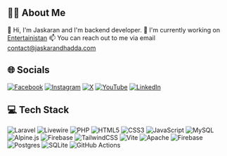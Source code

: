 ## 👨‍💻 About Me
👋 Hi, I'm Jaskaran and I'm backend developer.
🔧 I'm currently working on [Entertainistan](https://entertainistan.com/)
📫 You can reach out to me via email [contact@jaskarandhadda.com](mailto:contact@jaskarandhadda.com)

## 🌐 Socials
[![Facebook](https://img.shields.io/badge/Facebook-%231877F2.svg?logo=Facebook&logoColor=white)](https://facebook.com/jaskaran.dhadda) [![Instagram](https://img.shields.io/badge/Instagram-%23E4405F.svg?logo=Instagram&logoColor=white)](https://instagram.com/jaskaran.dhadda) [![X](https://img.shields.io/badge/X-black.svg?logo=X&logoColor=white)](https://x.com/jaskaran_dhadda) [![YouTube](https://img.shields.io/badge/YouTube-%23FF0000.svg?logo=YouTube&logoColor=white)](https://youtube.com/@jaskaran_dhadda) [![LinkedIn](https://img.shields.io/badge/LinkedIn-%230077B5.svg?logo=linkedin&logoColor=white)](https://linkedin.com/in/jaskaran-dhadda) 

## 💻 Tech Stack
![Laravel](https://img.shields.io/badge/laravel-%23FF2D20.svg?style=for-the-badge&logo=laravel&logoColor=white) ![Livewire](https://img.shields.io/badge/livewire-%234e56a6.svg?style=for-the-badge&logo=livewire&logoColor=white) ![PHP](https://img.shields.io/badge/php-%23777BB4.svg?style=for-the-badge&logo=php&logoColor=white) ![HTML5](https://img.shields.io/badge/html5-%23E34F26.svg?style=for-the-badge&logo=html5&logoColor=white) ![CSS3](https://img.shields.io/badge/css3-%231572B6.svg?style=for-the-badge&logo=css3&logoColor=white) ![JavaScript](https://img.shields.io/badge/javascript-%23323330.svg?style=for-the-badge&logo=javascript&logoColor=%23F7DF1E) ![MySQL](https://img.shields.io/badge/mysql-4479A1.svg?style=for-the-badge&logo=mysql&logoColor=white) ![Alpine.js](https://img.shields.io/badge/alpinejs-white.svg?style=for-the-badge&logo=alpinedotjs&logoColor=%238BC0D0) ![Firebase](https://img.shields.io/badge/firebase-%23039BE5.svg?style=for-the-badge&logo=firebase) ![TailwindCSS](https://img.shields.io/badge/tailwindcss-%2338B2AC.svg?style=for-the-badge&logo=tailwind-css&logoColor=white) ![Vite](https://img.shields.io/badge/vite-%23646CFF.svg?style=for-the-badge&logo=vite&logoColor=white) ![Apache](https://img.shields.io/badge/apache-%23D42029.svg?style=for-the-badge&logo=apache&logoColor=white) ![Firebase](https://img.shields.io/badge/firebase-a08021?style=for-the-badge&logo=firebase&logoColor=ffcd34) ![Postgres](https://img.shields.io/badge/postgres-%23316192.svg?style=for-the-badge&logo=postgresql&logoColor=white) ![SQLite](https://img.shields.io/badge/sqlite-%2307405e.svg?style=for-the-badge&logo=sqlite&logoColor=white) ![GitHub Actions](https://img.shields.io/badge/github%20actions-%232671E5.svg?style=for-the-badge&logo=githubactions&logoColor=white)
